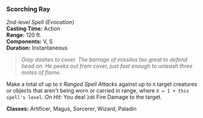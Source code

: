 ### Scorching Ray  
*2nd-level Spell (Evocation)*  
**Casting Time:** Action  
**Range:** 120 ft.  
**Components:** V, S  
**Duration:** Instantaneous  

> *Gray dashes to cover. The barrage of missiles too great to defend head on. He peeks out from cover, just fast enough to unleash three motes of flame.*

Make a total of up to `X` *Ranged Spell Attacks* against up to `X` target creatures or objects that aren't being worn or carried in range, where `X = 1 + this spell's level`. *On Hit:* You deal `2d6` Fire Damage to the target.

**Classes:** Artificer, Magus, Sorcerer, Wizard, Paladin
